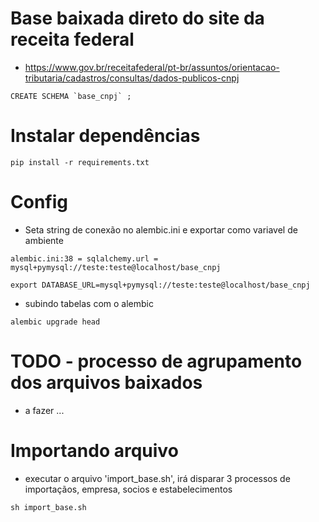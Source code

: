 # Base baixada direto do site da receita federal
- https://www.gov.br/receitafederal/pt-br/assuntos/orientacao-tributaria/cadastros/consultas/dados-publicos-cnpj

```
CREATE SCHEMA `base_cnpj` ;
```
# Instalar dependências
```
pip install -r requirements.txt
``` 

# Config
- Seta string de conexão no alembic.ini e exportar como variavel de ambiente
```
alembic.ini:38 = sqlalchemy.url = mysql+pymysql://teste:teste@localhost/base_cnpj

export DATABASE_URL=mysql+pymysql://teste:teste@localhost/base_cnpj

```
- subindo tabelas com o alembic
```
alembic upgrade head
```

# TODO - processo de agrupamento dos arquivos baixados
- a fazer ...

# Importando arquivo
- executar o arquivo 'import_base.sh', irá disparar 3 processos de importaçãos, empresa, socios e estabelecimentos
```
sh import_base.sh
```